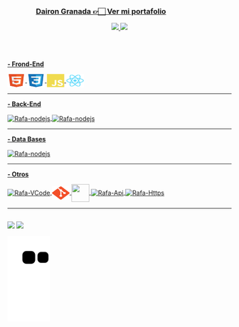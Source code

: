 <div style='margin-left: 4rem' >
  <a href="https://portafolio-dairongranada.netlify.app"><h3 color:#fff >Dairon Granada  👉🏻 <a href='dairongranada.github.io/ProfileDG/'>Ver mi portafolio </a>  </h3></a>
</div>


<div align="center">
  <a href="https://github.com/dairongranada">
  <img height="160em" src="https://github-readme-stats-sigma-five.vercel.app/api?username=dairongranada&show_icons=true&theme=tokyonight"/>
  <img height="160em" src="https://github-readme-stats-sigma-five.vercel.app/api/top-langs/?username=dairongranada&layout=compact&theme=tokyonight"/>
</div>
      
  
<div style="display: inline_block"> 
 </br> </br> </br>
  <p><b>- Frond-End</b></p>
  <img align="center" alt="Rafa-HTML" height="30" width="40" src="https://raw.githubusercontent.com/devicons/devicon/master/icons/html5/html5-original.svg">
  <img align="center" alt="Rafa-CSS" height="30" width="40" src="https://raw.githubusercontent.com/devicons/devicon/master/icons/css3/css3-original.svg">
  <img align="center" alt="javaS" height="30" width="40" src="https://raw.githubusercontent.com/devicons/devicon/master/icons/javascript/javascript-plain.svg">
  <img align="center" alt="Rafa-React" height="30" width="40" src="https://raw.githubusercontent.com/devicons/devicon/master/icons/react/react-original.svg">
  <hr>
  
  <p><b>- Back-End</b></p>
  <img align="center" alt="Rafa-nodejs" height="30" width="40" src="https://cdn.jsdelivr.net/gh/devicons/devicon/icons/nodejs/nodejs-original.svg" />
  <img align="center" alt="Rafa-nodejs" height="30" width="40" src="https://cdn.jsdelivr.net/gh/devicons/devicon/icons/typescript/typescript-original.svg" />
  <hr>
  
  <p><b>- Data Bases</b></p>
  <img align="center" alt="Rafa-nodejs" height="30" width="40" src="https://cdn.jsdelivr.net/gh/devicons/devicon/icons/mysql/mysql-original.svg" />
  <hr>

  
  <p> <b>- Otros</b></p>
  <img align="center" alt="Rafa-VCode" height="30" width="30" src="https://upload.wikimedia.org/wikipedia/commons/thumb/9/9a/Visual_Studio_Code_1.35_icon.svg/2048px-Visual_Studio_Code_1.35_icon.svg.png">   
  <img align="center" alt="Rafa-Git" height="30" width="40" src="https://raw.githubusercontent.com/devicons/devicon/master/icons/git/git-original.svg">
  <img align="center" height="40" width="40" src="https://cdn.jsdelivr.net/gh/devicons/devicon/icons/jquery/jquery-original-wordmark.svg" />     
  <img align="center" alt="Rafa-Api" height="30" width="30" src="https://cdn-icons-png.flaticon.com/512/2165/2165022.png">    
  <img align="center" alt="Rafa-Https" height="30" width="30" src="https://cdn-icons-png.flaticon.com/512/1553/1553678.png">  
  <hr>

  
 
 ##
  
 <div> 
  <a href="https://instagram.com/dairongranadaa" target="_blank"><img src="https://img.shields.io/badge/-Instagram-%23E4405F?style=for-the-badge&logo=instagram&logoColor=white" target="_blank"></a>
 <a href = "mailto:dairongranada21@gmail.com"><img src="https://img.shields.io/badge/-Gmail-%23333?style=for-the-badge&logo=gmail&logoColor=white" target="_blank"></a>
   
   ![Snake animation](https://github.com/dairongranada/dairongranada/blob/output/github-contribution-grid-snake.svg)
</div>
  
  
